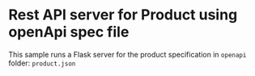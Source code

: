 # Rest API server for Product using openApi spec file

This sample runs a Flask server for the product specification
in `openapi` folder: `product.json`

